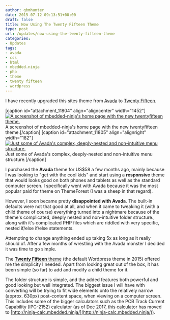 ```yaml
---
author: gbmhunter
date: 2015-07-12 09:13:51+00:00
draft: false
title: Now Using The Twenty Fifteen Theme
type: post
url: /updates/now-using-the-twenty-fifteen-theme
categories:
- Updates
tags:
- avada
- css
- html
- mbedded.ninja
- php
- theme
- twenty fifteen
- wordpress
---
```


I have recently upgraded this sites theme from [Avada](http://themeforest.net/item/avada-responsive-multipurpose-theme/2833226) to [Twenty Fifteen](https://wordpress.org/themes/twentyfifteen/).



[caption id="attachment_11804" align="aligncenter" width="1452"][![A screenshot of mbedded-ninja's home page with the new twentyfifteen theme.](/images/2015/07/screenshot-of-mbedded-ninja-home-page-with-twenty-fifteen-theme.png)
](/images/2015/07/screenshot-of-mbedded-ninja-home-page-with-twenty-fifteen-theme.png) A screenshot of mbedded-ninja's home page with the new twentyfifteen theme.[/caption] [caption id="attachment_11805" align="alignright" width="182"][![Just some of Avada's complex, deeply-nested and non-intuitive menu structure.](/images/2015/07/just-some-of-avadas-menu-structure.png)
](/images/2015/07/just-some-of-avadas-menu-structure.png) Just some of Avada's complex, deeply-nested and non-intuitive menu structure.[/caption]



I purchased the **Avada** theme for US$58 a few months ago, mainly because I was looking to "get with the cool kids" and start using a **responsive** theme that would looks good on both phones and tablets as well as the standard computer screen. I specifically went with Avada because it was the most popular paid for theme on ThemeForest (I was a sheep in that regard).




However, I soon became pretty **disappointed with Avada**. The built-in defaults were not that good at all, and when it came to tweaking it (with a child theme of course) everything turned into a nightmare because of the theme's complicated, deeply nested and non-intuitive folder structure., along with it's complicated PHP files which are riddled with very specific, nested if/else if/else statements.




Attempting to change anything ended up taking 5x as long as it really should of. After a few months of wrestling with the Avada monster I decided it was time to go simple.




The [**Twenty Fifteen** theme](https://wordpress.org/themes/twentyfifteen/) (the default Wordpress theme in 2015) offered me the simplicity I needed. Apart from looking great out of the box, it has been simple (so far) to add and modify a child theme for it.




The folder structure is simple, and the added features both powerful and good looking but well integrated. The biggest issue I will have with converting will be trying to fit wide elements onto the relatively narrow (approx. 630px) post-content space, when viewing on a computer screen. This includes some of the bigger calculators such as the PCB Track Current Capability (IPC-2152) calculator (as of Dec 2017, this calculator has moved to [http://ninja-calc.mbedded.ninja/](http://ninja-calc.mbedded.ninja/)).
